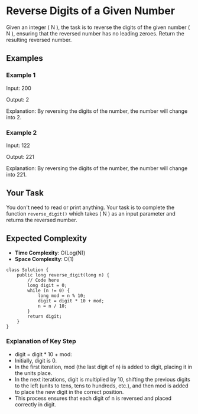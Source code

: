 # Reverse Digits of a Given Number

Given an integer \( N \), the task is to reverse the digits of the given number \( N \), ensuring that the reversed number has no leading zeroes. Return the resulting reversed number.

## Examples

### Example 1

Input: 200

Output: 2

Explanation: By reversing the digits of the number, the number will change into 2.

### Example 2

Input: 122

Output: 221

Explanation: By reversing the digits of the number, the number will change into 221.

## Your Task
You don't need to read or print anything. Your task is to complete the function `reverse_digit()` which takes \( N \) as an input parameter and returns the reversed number.

## Expected Complexity
- **Time Complexity**: O(Log(N))
- **Space Complexity**: O(1)

```
class Solution {
    public long reverse_digit(long n) {
        // Code here
        long digit = 0;
        while (n != 0) {
            long mod = n % 10;
            digit = digit * 10 + mod;
            n = n / 10;
        }
        return digit;
    }
}
```

### Explanation of Key Step
- digit = digit * 10 + mod:
- Initially, digit is 0.
- In the first iteration, mod (the last digit of n) is added to digit, placing it in the units place.
- In the next iterations, digit is multiplied by 10, shifting the previous digits to the left (units to tens, tens to hundreds, etc.), and then mod is added to place the new digit in the correct position.
- This process ensures that each digit of n is reversed and placed correctly in digit.
